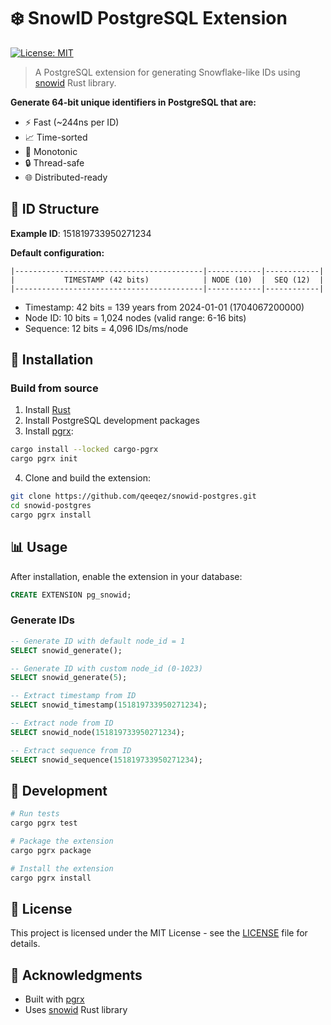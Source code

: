 # ❄️ SnowID PostgreSQL Extension

[![License: MIT](https://img.shields.io/badge/License-MIT-yellow.svg)](https://opensource.org/licenses/MIT)

> A PostgreSQL extension for generating Snowflake-like IDs using [snowid](https://crates.io/crates/snowid) Rust library.

**Generate 64-bit unique identifiers in PostgreSQL that are:**
- ⚡️ Fast (~244ns per ID)
- 📈 Time-sorted
- 🔄 Monotonic
- 🔒 Thread-safe
- 🌐 Distributed-ready

## 🧮 ID Structure

**Example ID**: 151819733950271234

**Default configuration:**
```text
|------------------------------------------|------------|------------|
|           TIMESTAMP (42 bits)            | NODE (10)  |  SEQ (12)  |
|------------------------------------------|------------|------------|
```
- Timestamp: 42 bits = 139 years from 2024-01-01 (1704067200000)
- Node ID: 10 bits = 1,024 nodes (valid range: 6-16 bits)
- Sequence: 12 bits = 4,096 IDs/ms/node

## 🎯 Installation

### Build from source

1. Install [Rust](https://www.rust-lang.org/tools/install)
2. Install PostgreSQL development packages
3. Install [pgrx](https://github.com/pgcentralfoundation/pgrx):
```bash
cargo install --locked cargo-pgrx
cargo pgrx init
```

4. Clone and build the extension:
```bash
git clone https://github.com/qeeqez/snowid-postgres.git
cd snowid-postgres
cargo pgrx install
```

## 📊 Usage

After installation, enable the extension in your database:

```sql
CREATE EXTENSION pg_snowid;
```

### Generate IDs

```sql
-- Generate ID with default node_id = 1
SELECT snowid_generate();

-- Generate ID with custom node_id (0-1023)
SELECT snowid_generate(5);

-- Extract timestamp from ID
SELECT snowid_timestamp(151819733950271234);

-- Extract node from ID
SELECT snowid_node(151819733950271234);

-- Extract sequence from ID
SELECT snowid_sequence(151819733950271234);
```

## 🔧 Development

```bash
# Run tests
cargo pgrx test

# Package the extension
cargo pgrx package

# Install the extension
cargo pgrx install
```

## 📄 License

This project is licensed under the MIT License - see the [LICENSE](LICENSE) file for details.

## 🙏 Acknowledgments

- Built with [pgrx](https://github.com/pgcentralfoundation/pgrx)
- Uses [snowid](https://crates.io/crates/snowid) Rust library

